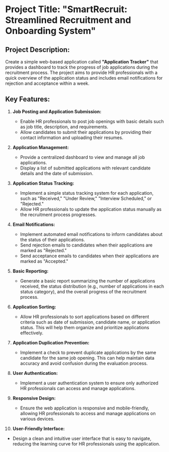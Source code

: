 # Project Title: "SmartRecruit: Streamlined Recruitment and Onboarding System"

## Project Description:

Create a simple web-based application called **"Application Tracker"** that provides a dashboard to track the progress of job applications during the recruitment process. The project aims to provide HR professionals with a quick overview of the application status and includes email notifications for rejection and acceptance within a week.

## Key Features:

1. **Job Posting and Application Submission:**
   - Enable HR professionals to post job openings with basic details such as job title, description, and requirements.
   - Allow candidates to submit their applications by providing their contact information and uploading their resumes.

2. **Application Management:**
   - Provide a centralized dashboard to view and manage all job applications.
   - Display a list of submitted applications with relevant candidate details and the date of submission.

3. **Application Status Tracking:**
   - Implement a simple status tracking system for each application, such as "Received," "Under Review," "Interview Scheduled," or "Rejected."
   - Allow HR professionals to update the application status manually as the recruitment process progresses.

4. **Email Notifications:**
   - Implement automated email notifications to inform candidates about the status of their applications.
   - Send rejection emails to candidates when their applications are marked as "Rejected."
   - Send acceptance emails to candidates when their applications are marked as "Accepted."

5. **Basic Reporting:**
   - Generate a basic report summarizing the number of applications received, the status distribution (e.g., number of applications in each status category), and the overall progress of the recruitment process.

6. **Application Sorting:**
   - Allow HR professionals to sort applications based on different criteria such as date of submission, candidate name, or application status. This will help them organize and prioritize applications effectively.

7. **Application Duplication Prevention:**
   - Implement a check to prevent duplicate applications by the same candidate for the same job opening. This can help maintain data accuracy and avoid confusion during the evaluation process.

8. **User Authentication:**
   - Implement a user authentication system to ensure only authorized HR professionals can access and manage applications.

9. **Responsive Design:**
   - Ensure the web application is responsive and mobile-friendly, allowing HR professionals to access and manage applications on various devices.

10. **User-Friendly Interface:**
   - Design a clean and intuitive user interface that is easy to navigate, reducing the learning curve for HR professionals using the application.
